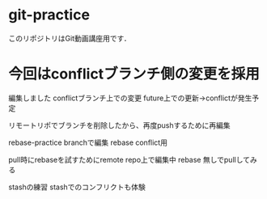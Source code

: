 # git-practice
このリポジトリはGit動画講座用です．
# 今回はconflictブランチ側の変更を採用
編集しました
conflictブランチ上での変更
future上での更新->conflictが発生予定

リモートリポでブランチを削除したから、再度pushするために再編集

rebase-practice branchで編集
rebase conflict用

pull時にrebaseを試すためにremote repo上で編集中
rebase 無しでpullしてみる

stashの練習
stashでのコンフリクトも体験
